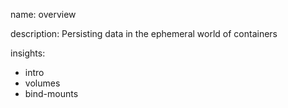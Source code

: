 name: overview

description: Persisting data in the ephemeral world of containers

insights:
  - intro
  - volumes
  - bind-mounts
